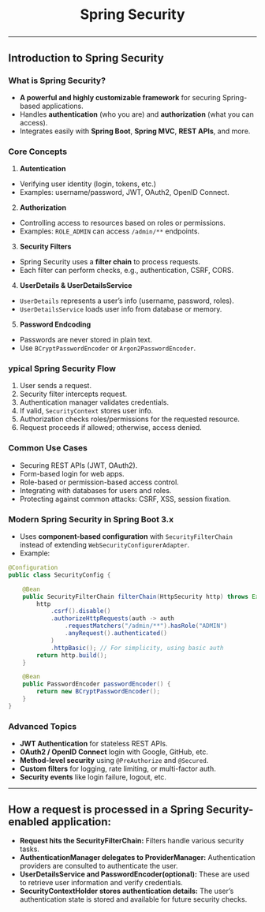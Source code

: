 # <p align="center"> Spring Security </p>
---

## Introduction to Spring Security
### What is Spring Security?
* **A powerful and highly customizable framework** for securing Spring-based applications.
* Handles **authentication** (who you are) and **authorization** (what you can access).
* Integrates easily with **Spring Boot**, **Spring MVC**, **REST APIs**, and more.

### Core Concepts
1. **Autentication**
  * Verifying user identity (login, tokens, etc.)
  * Examples: username/password, JWT, OAuth2, OpenID Connect.
2. **Authorization**
  * Controlling access to resources based on roles or permissions.
  * Examples: `ROLE_ADMIN` can access `/admin/**` endpoints.
3. **Security Filters**
  * Spring Security uses a **filter chain** to process requests.
  * Each filter can perform checks, e.g., authentication, CSRF, CORS.
4. **UserDetails & UserDetailsService**
  * `UserDetails` represents a user’s info (username, password, roles).
  * `UserDetailsService` loads user info from database or memory.
5. **Password Endcoding**
  * Passwords are never stored in plain text.
  * Use `BCryptPasswordEncoder` or `Argon2PasswordEncoder`.

### ypical Spring Security Flow
1. User sends a request.
2. Security filter intercepts request.
3. Authentication manager validates credentials.
4. If valid, `SecurityContext` stores user info.
5. Authorization checks roles/permissions for the requested resource.
6. Request proceeds if allowed; otherwise, access denied.

### Common Use Cases
* Securing REST APIs (JWT, OAuth2).
* Form-based login for web apps.
* Role-based or permission-based access control.
* Integrating with databases for users and roles.
* Protecting against common attacks: CSRF, XSS, session fixation.

### Modern Spring Security in Spring Boot 3.x
* Uses **component-based configuration** with `SecurityFilterChain` instead of extending `WebSecurityConfigurerAdapter`.
* Example:
```java
@Configuration
public class SecurityConfig {

    @Bean
    public SecurityFilterChain filterChain(HttpSecurity http) throws Exception {
        http
            .csrf().disable()
            .authorizeHttpRequests(auth -> auth
                .requestMatchers("/admin/**").hasRole("ADMIN")
                .anyRequest().authenticated()
            )
            .httpBasic(); // For simplicity, using basic auth
        return http.build();
    }

    @Bean
    public PasswordEncoder passwordEncoder() {
        return new BCryptPasswordEncoder();
    }
}
```
### Advanced Topics
* **JWT Authentication** for stateless REST APIs.
* **OAuth2 / OpenID Connect** login with Google, GitHub, etc.
* **Method-level security** using `@PreAuthorize` and `@Secured`.
* **Custom filters** for logging, rate limiting, or multi-factor auth.
* **Security events** like login failure, logout, etc.

---
## How a request is processed in a Spring Security-enabled application:
* **Request hits the SecurityFilterChain:** Filters handle various security tasks.
* **AuthenticationManager delegates to ProviderManager:** Authentication providers are consulted to authenticate the user.
* **UserDetailsService and PasswordEncoder(optional):** These are used to retrieve user information and verify credentials.
* **SecurityContextHolder stores authentication details:** The user’s authentication state is stored and available for future security checks.
